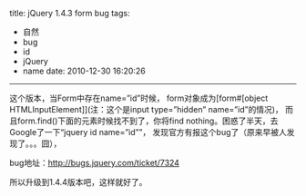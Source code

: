 title: jQuery 1.4.3 form bug
tags:
  - 自然
  - bug
  - id
  - jQuery
  - name
date: 2010-12-30 16:20:26
---

这个版本，当Form中存在name=&#8221;id&#8221;时候， form对象成为[form#[object HTMLInputElement]](注：这个是input type=&#8221;hidden&#8221; name=&#8221;id&#8221;的情况)， 而且form.find()下面的元素时候找不到了，你将find nothing。困惑了半天，去Google了一下“jquery id name=&#8221;id&#8221;”， 发现官方有报这个bug了（原来早被人发现了。。。囧），

bug地址：http://bugs.jquery.com/ticket/7324

所以升级到1.4.4版本吧，这样就好了。